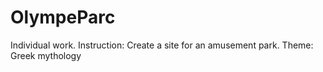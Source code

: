# OlympeParc
Individual work. Instruction: Create a site for an amusement park. Theme: Greek mythology
